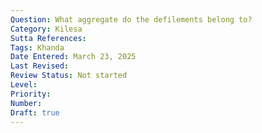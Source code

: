 ```yaml
---
Question: What aggregate do the defilements belong to?
Category: Kilesa
Sutta References:
Tags: Khanda
Date Entered: March 23, 2025
Last Revised:
Review Status: Not started
Level: 
Priority: 
Number: 
Draft: true
---
```

